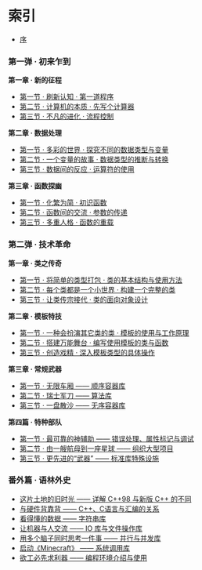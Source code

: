 # 索引

* [序](first.md)

### 第一弹 · 初来乍到

**第一章 · 新的征程**

* [第一节 · 刷新认知 · 第一道程序](di-yi-dan-di-yi-zhang-xin-de-zheng-cheng/1-1-1.md)
* [第二节 · 计算机的本质 · 先写个计算器](di-yi-dan-di-yi-zhang-xin-de-zheng-cheng/1-1-2.md)
* [第三节 · 不凡的进化 · 流程控制](di-yi-dan-di-yi-zhang-xin-de-zheng-cheng/1-1-3.md)

**第二章 · 数据处理**

* [第一节 · 多彩的世界 · 探究不同的数据类型与变量](di-yi-dan-di-er-zhang-shu-ju-chu-li/1-2-1.md)
* [第二节 · 一个变量的故事 · 数据类型的推断与转换](di-yi-dan-di-er-zhang-shu-ju-chu-li/1-2-2.md)
* [第三节 · 数据间的反应 · 运算符的使用](di-yi-dan-di-er-zhang-shu-ju-chu-li/1-2-3.md)

**第三章 · 函数探幽**

* [第一节 · 化繁为简 · 初识函数](di-yi-dan-di-san-zhang-han-shu-tan-you/1-3-1.md)
* [第二节 · 函数间的交流 · 参数的传递](di-yi-dan-di-san-zhang-han-shu-tan-you/1-3-2.md)
* [第三节 · 多重人格 · 函数的重载](di-yi-dan-di-san-zhang-han-shu-tan-you/1-3-3.md)

### 第二弹 · 技术革命

**第一章 · 类之传奇**

* [第一节 · 将简单的类型打包 · 类的基本结构与使用方法](di-er-dan-di-yi-zhang-lei-zhi-chuan-qi/2-1-1.md)
* [第二节 · 每个类都是一个小世界 · 构建一个完整的类](di-er-dan-di-yi-zhang-lei-zhi-chuan-qi/2-1-2.md)
* [第三节 · 让类传宗接代 · 类的面向对象设计](di-er-dan-di-yi-zhang-lei-zhi-chuan-qi/2-1-3.md)

**第二章 · 模板特技**

* [第一节 · 一种会扮演其它类的类 · 模板的使用与工作原理](di-er-dan-di-er-zhang-mo-ban-te-ji/2-2-1.md)
* [第二节 · 搭建万能舞台 · 编写使用模板的类与函数](di-er-dan-di-er-zhang-mo-ban-te-ji/2-2-2.md)
* [第三节 · 创造戏精 · 深入模板类型的具体操作](di-er-dan-di-er-zhang-mo-ban-te-ji/2-2-3.md)

**第三章 · 常规武器**

* [第一节 · 无限车厢 —— 顺序容器库](di-er-dan-di-san-zhang-chang-gui-wu-qi/2-3-1.md)
* [第二节 · 瑞士军刀 —— 算法库](di-er-dan-di-san-zhang-chang-gui-wu-qi/2-3-2.md)
* [第三节 · 一盘散沙 —— 无序容器库](di-er-dan-di-san-zhang-chang-gui-wu-qi/2-3-3.md)

**第四篇 · 特种部队**

* [第一节 · 最可靠的神辅助 —— 错误处理、属性标记与调试](di-er-dan-di-si-pian-te-zhong-bu-dui/2-4-1.md)
* [第二节 · 由一艘航母到一座星球 —— 组织大型项目](di-er-dan-di-si-pian-te-zhong-bu-dui/2-4-2.md)
* [第三节 · 更先进的“武器” —— 标准库特殊设施](di-er-dan-di-si-pian-te-zhong-bu-dui/2-4-3.md)

### 番外篇 · 语林外史

* [这片土地的旧时光 —— 详解 C++98 与新版 C++ 的不同](fan-wai-pian-yu-lin-wai-shi/3-1.md)
* [与硬件背靠背 —— C++、C语言与汇编的关系](fan-wai-pian-yu-lin-wai-shi/3-2.md)
* [看得懂的数据 —— 字符串库](fan-wai-pian-yu-lin-wai-shi/3-3.md)
* [让机器与人交流 —— IO 库与文件操作库](fan-wai-pian-yu-lin-wai-shi/3-4.md)
* [用多个脑子同时思考一件事 —— 并行与并发库](fan-wai-pian-yu-lin-wai-shi/3-5.md)
* [启动《Minecraft》 —— 系统调用库](fan-wai-pian-yu-lin-wai-shi/3-6.md)
* [欲工必先求利器 —— 编程环境介绍与使用](fan-wai-pian-yu-lin-wai-shi/3-7.md)

